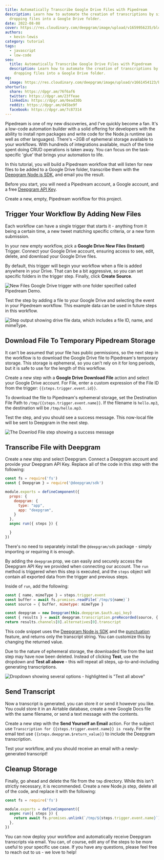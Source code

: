 ```yaml
---
title: Automatically Transcribe Google Drive Files with Pipedream
description: Learn how to automate the creation of transcriptions by simply
  dropping files into a Google Drive folder.
date: 2022-08-08
cover: https://res.cloudinary.com/deepgram/image/upload/v1659956235/blog/2022/08/transcribe-google-drive-files-pipedream/cover.png
authors:
  - kevin-lewis
category: tutorial
tags:
  - javascript
  - low-code
seo:
  title: Automatically Transcribe Google Drive Files with Pipedream
  description: Learn how to automate the creation of transcriptions by simply
    dropping files into a Google Drive folder.
og:
  image: https://res.cloudinary.com/deepgram/image/upload/v1661454123/blog/transcribe-google-drive-files-pipedream/ograph.png
shorturls:
  share: https://dpgr.am/76f6af6
  twitter: https://dpgr.am/23ffeae
  linkedin: https://dpgr.am/0ead30b
  reddit: https://dpgr.am/d45be9f
  facebook: https://dpgr.am/7c87314
---
```

Pipedream is one of my new discoveries, and I've quickly become a fan. It's a low-code automation builder with a solid offering for developers with the ability to install npm packages and write code for the Node.js runtime (as well as other languages). There's ~2GB of ephemeral storage available to your workflows. With hundreds of integrations available, much of the time spent doing CRUD operations is taken away. You can focus on the task-specific 'glue' that brings your automation to life.

In this tutorial, you will build a Pipedream workflow that will listen for new files to be added to a Google Drive folder, transcribe them with the [Deepgram Node.js SDK](https://developers.deepgram.com/sdks-tools/sdks/node-sdk/), and email you the result.

Before you start, you will need a Pipedream account, a Google account, and a free [Deepgram API Key](https://console.deepgram.com/signup?jump=keys).

Create a new, empty, Pipedream workflow for this project.

## Trigger Your Workflow By Adding New Files

Each workflow can have a single trigger that starts it - anything from it being a certain time, a new tweet matching specific criteria, or a new form submission.

In your new empty workflow, pick a **Google Drive New Files (Instant)** Trigger. Connect your Google Drive account, ensuring access to see, edit, delete, and download your Google Drive files.

By default, this trigger will begin your workflow when a file is added anywhere in your Drive. That can be a bit aggressive, so you can set specific folders in the trigger step. Finally, click **Create Source**.

![New Files Google Drive trigger with one folder specified called Pipedream Demo.](https://res.cloudinary.com/deepgram/image/upload/v1658143658/blog/2022/08/transcribe-google-drive-files-pipedream/trigger.png)

Test the step by adding a file to your Google Drive and selecting the event in your Pipedream workflow. This example data can be used in future steps in this workflow.

![Step output showing drive file data, which includes a file ID, name, and mimeType.](https://res.cloudinary.com/deepgram/image/upload/v1658143658/blog/2022/08/transcribe-google-drive-files-pipedream/trigger-exports.png)

## Download File To Temporary Pipedream Storage

It can't be assumed that your file has public permissions, so the next step in the workflow is to download the Google Drive file to Pipedream's temporary storage. This storage is ephemeral, so you can't rely on it for long periods, but it is safe to use for the length of this workflow.

Create a new step with a **Google Drive Download File** action and select your Google Drive account. For File, enter a custom expression of the File ID from the trigger: `{{steps.trigger.event.id}}`.

To download the file to Pipedream's ephemeral storage, set the Destination File Path to `/tmp/{{steps.trigger.event.name}}`. If the filename is `hello.mp3`, the destination will be `/tmp/hello.mp3`.

Test the step, and you should see a success message. This now-local file will be sent to Deepgram in the next step.

![The Downlod File step showing a success message](https://res.cloudinary.com/deepgram/image/upload/v1658143658/blog/2022/08/transcribe-google-drive-files-pipedream/download.png)

## Transcribe File with Deepgram

Create a new step and select Deepgram. Connect a Deepgram account and provide your Deepgram API Key. Replace all of the code in this step with the following:

```js
const fs = require('fs')
const { Deepgram } = require('@deepgram/sdk')

module.exports = defineComponent({
  props: {
    deepgram: {
      type: "app",
      app: "deepgram",
    }
  },
  async run({ steps }) {

  }
})
```

There's no need to separately install the `@deepgram/sdk` package - simply importing or requiring it is enough.

By adding the `deepgram` prop, we can easily and securely access the Deepgram API Key we provided when connecting our account. The `run` method is triggered when this step is executed, and the `steps` object will contain all exported data from the trigger and previous steps.

Inside of `run`, add the following:

```js
const { name, mimeType } = steps.trigger.event
const buffer = await fs.promises.readFile(`/tmp/${name}`)
const source = { buffer, mimetype: mimeType }

const deepgram = new Deepgram(this.deepgram.$auth.api_key)
const { results } = await deepgram.transcription.preRecorded(source, { punctuate: true })
return results.channels[0].alternatives[0].transcript
```

This code snippet uses the [Deepgram Node.js SDK](https://developers.deepgram.com/sdks-tools/sdks/node-sdk/) and the [punctuation](https://developers.deepgram.com/documentation/features/punctuate/) feature, and returns only the transcript string. You can customize this by changing the returned value.

Due to the nature of ephemeral storage, the downloaded file from the last step may have now been deleted. Instead of clicking **Test**, use the dropdown and **Test all above** - this will repeat all steps, up-to-and-including generating transcriptions.

![Dropdown showing several options - highlighted is "Test all above"](https://res.cloudinary.com/deepgram/image/upload/v1658143658/blog/2022/08/transcribe-google-drive-files-pipedream/deepgram.png)

## Send Transcript

Now a transcript is generated, you can store it or send it however you like. You could store it in an Airtable database, create a new Google Docs file with the same filename, or send a text message with the contents.

Create a new step with the **Send Yourself an Email** action. For the subject use `Transcription for {{steps.trigger.event.name}} is ready`. For the email text use `{{steps.deepgram.$return_value}}` to include the Deepgram transcription.

Test your workflow, and you should receive an email with a newly-generated transcript!

## Cleanup Storage

Finally, go ahead and delete the file from the `tmp` directory. While this isn't strictly necessary, it is recommended. Create a new Node.js step, delete all of the code, and replace it with the following:

```js
const fs = require('fs')

module.exports = defineComponent({
  async run({ steps }) {
    return await fs.promises.unlink(`/tmp/${steps.trigger.event.name}`)
  },
})
```

You can now deploy your workflow and automatically receive Deepgram transcripts via email. You can, of course, edit any of the steps to be more useful to your specific use case. If you have any questions, please feel free to reach out to us - we love to help!